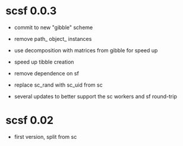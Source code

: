 # scsf 0.0.3

* commit to new "gibble" scheme

* remove path_ object_ instances

* use decomposition with matrices from gibble for speed up

* speed up tibble creation

* remove dependence on sf

* replace sc_rand with sc_uid from sc

* several updates to better support the sc workers and sf round-trip

# scsf 0.02

* first version, split from sc

